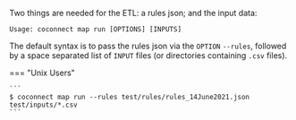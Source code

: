 
Two things are needed for the ETL: a rules json; and the input data:
```
Usage: coconnect map run [OPTIONS] [INPUTS]
```

The default syntax is to pass the rules json via the `OPTION` `--rules`, followed by a space separated list of `INPUT` files (or directories containing `.csv` files).


=== "Unix Users"

    ```
    $ coconnect map run --rules test/rules/rules_14June2021.json test/inputs/*.csv
    ```